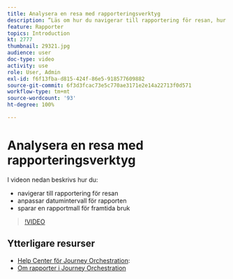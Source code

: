 ```yaml
---
title: Analysera en resa med rapporteringsverktyg
description: ”Läs om hur du navigerar till rapportering för resan, hur du anpassar datumintervall för rapporten samt sparar en rapportmall för framtida bruk.”
feature: Rapporter
topics: Introduction
kt: 2777
thumbnail: 29321.jpg
audience: user
doc-type: video
activity: use
role: User, Admin
exl-id: f6f13fba-d815-424f-86e5-918577609882
source-git-commit: 6f3d3fcac73e5c770ae3171e2e14a22713f0d571
workflow-type: tm+mt
source-wordcount: '93'
ht-degree: 100%

---
```


# Analysera en resa med rapporteringsverktyg

I videon nedan beskrivs hur du:

* navigerar till rapportering för resan
* anpassar datumintervall för rapporten
* sparar en rapportmall för framtida bruk

>[!VIDEO](https://video.tv.adobe.com/v/29321?quality=12)

## Ytterligare resurser

* [Help Center för Journey Orchestration](https://docs.adobe.com/content/help/sv-SE/journeys/using/journey-orchestration-home.html):
* [Om rapporter i Journey Orchestration](https://docs.adobe.com/content/help/sv-SE/journeys/using/journey-reports/about-journey-reports.html)
